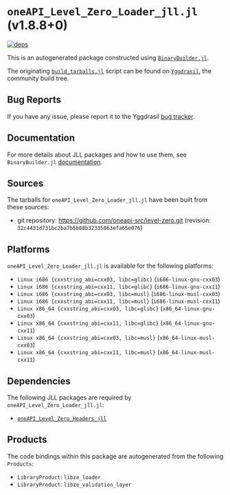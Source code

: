 # `oneAPI_Level_Zero_Loader_jll.jl` (v1.8.8+0)

[![deps](https://juliahub.com/docs/oneAPI_Level_Zero_Loader_jll/deps.svg)](https://juliahub.com/ui/Packages/oneAPI_Level_Zero_Loader_jll/VpsNq?page=2)

This is an autogenerated package constructed using [`BinaryBuilder.jl`](https://github.com/JuliaPackaging/BinaryBuilder.jl).

The originating [`build_tarballs.jl`](https://github.com/JuliaPackaging/Yggdrasil/blob/05ed1808a99773f6f04855204101b59aa36c624d/O/oneAPI_Level_Zero/oneAPI_Level_Zero_Loader/build_tarballs.jl) script can be found on [`Yggdrasil`](https://github.com/JuliaPackaging/Yggdrasil/), the community build tree.

## Bug Reports

If you have any issue, please report it to the Yggdrasil [bug tracker](https://github.com/JuliaPackaging/Yggdrasil/issues).

## Documentation

For more details about JLL packages and how to use them, see `BinaryBuilder.jl` [documentation](https://docs.binarybuilder.org/stable/jll/).

## Sources

The tarballs for `oneAPI_Level_Zero_Loader_jll.jl` have been built from these sources:

* git repository: https://github.com/oneapi-src/level-zero.git (revision: `32c4431d731bc2ba7b5b88b32335063efa65e076`)

## Platforms

`oneAPI_Level_Zero_Loader_jll.jl` is available for the following platforms:

* `Linux i686 {cxxstring_abi=cxx03, libc=glibc}` (`i686-linux-gnu-cxx03`)
* `Linux i686 {cxxstring_abi=cxx11, libc=glibc}` (`i686-linux-gnu-cxx11`)
* `Linux i686 {cxxstring_abi=cxx03, libc=musl}` (`i686-linux-musl-cxx03`)
* `Linux i686 {cxxstring_abi=cxx11, libc=musl}` (`i686-linux-musl-cxx11`)
* `Linux x86_64 {cxxstring_abi=cxx03, libc=glibc}` (`x86_64-linux-gnu-cxx03`)
* `Linux x86_64 {cxxstring_abi=cxx11, libc=glibc}` (`x86_64-linux-gnu-cxx11`)
* `Linux x86_64 {cxxstring_abi=cxx03, libc=musl}` (`x86_64-linux-musl-cxx03`)
* `Linux x86_64 {cxxstring_abi=cxx11, libc=musl}` (`x86_64-linux-musl-cxx11`)

## Dependencies

The following JLL packages are required by `oneAPI_Level_Zero_Loader_jll.jl`:

* [`oneAPI_Level_Zero_Headers_jll`](https://github.com/JuliaBinaryWrappers/oneAPI_Level_Zero_Headers_jll.jl)

## Products

The code bindings within this package are autogenerated from the following `Products`:

* `LibraryProduct`: `libze_loader`
* `LibraryProduct`: `libze_validation_layer`
